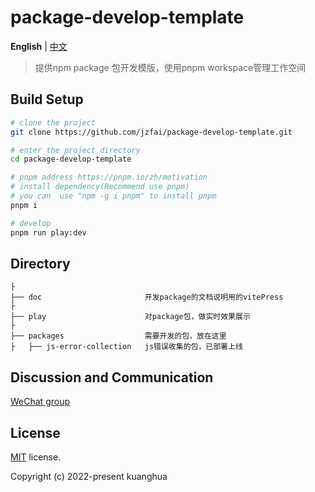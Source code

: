 # package-develop-template

**English** | [中文](https://github.com/jzfai/package-develop-template/blob/master/README-zh_CN.md)



> 提供npm package 包开发模版，使用pnpm workspace管理工作空间


## Build Setup

```bash
# clone the project
git clone https://github.com/jzfai/package-develop-template.git

# enter the project directory
cd package-develop-template

# pnpm address https://pnpm.io/zh/motivation
# install dependency(Recommend use pnpm)
# you can  use "npm -g i pnpm" to install pnpm 
pnpm i

# develop
pnpm run play:dev
```
## Directory

```tree
├
├── doc                       开发package的文档说明用的vitePress
├
├── play                      对package包，做实时效果展示
├
├── packages                  需要开发的包，放在这里
├   ├── js-error-collection   js错误收集的包，已部署上线

```


## Discussion and Communication
[WeChat group](http://8.135.1.141/file/images/wx-groud.png)

## License

[MIT](https://github.com/jzfai/micro-frontend-template/blob/master/LICENSE) license.

Copyright (c) 2022-present  kuanghua
